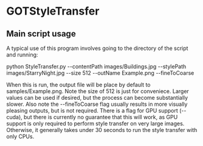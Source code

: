 # GOTStyleTransfer

## Main script usage
A typical use of this program involves going to the directory of the script and running:

python StyleTransfer.py --contentPath images/Buildings.jpg --stylePath images/StarryNight.jpg --size 512 --outName Example.png --fineToCoarse

When  this is run, the output file will be place by default to samples/Example.png. Note the size of 512 is just for conveniece. Larger values can be used if desired, but the process can become substantially slower. Also note the --fineToCoarse flag usually results in more visually pleasing outputs, but is not required. There is a flag for GPU support (--cuda), but there is currently no guarantee that this will work, as GPU support is only required to perform style transfer on very large images. Otherwise, it generally takes under 30 seconds to run the style transfer with only CPUs.

